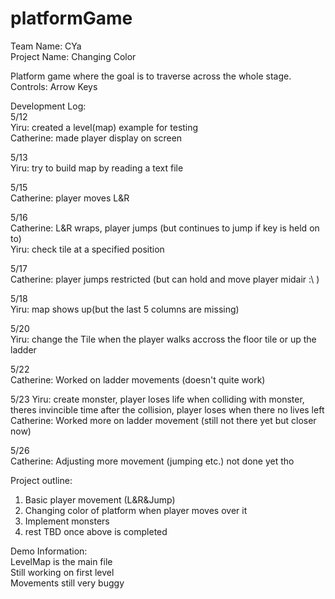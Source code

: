 # platformGame

Team Name: CYa   
Project Name: Changing Color

Platform game where the goal is to traverse across the whole stage.   
Controls: Arrow Keys   

Development Log:  
5/12   
Yiru: created a level(map) example for testing  
Catherine: made player display on screen

5/13   
Yiru: try to build map by reading a text file

5/15   
Catherine: player moves L&R  

5/16  
Catherine: L&R wraps, player jumps (but continues to jump if key is held on to)  
Yiru: check tile at a specified position  

5/17  
Catherine: player jumps restricted (but can hold and move player midair :\ )    

5/18  
Yiru: map shows up(but the last 5 columns are missing)  

5/20  
Yiru: change the Tile when the player walks accross the floor tile or up the ladder  

5/22  
Catherine: Worked on ladder movements (doesn't quite work)  

5/23
Yiru: create monster, player loses life when colliding with monster, theres invincible time after the collision, player loses when there no lives left  
Catherine: Worked more on ladder movement (still not there yet but closer now)  

5/26  
Catherine: Adjusting more movement (jumping etc.) not done yet tho  

Project outline:  
1. Basic player movement (L&R&Jump)  
2. Changing color of platform when player moves over it  
3. Implement monsters  
4. rest TBD once above is completed    

Demo Information:  
LevelMap is the main file  
Still working on first level   
Movements still very buggy
